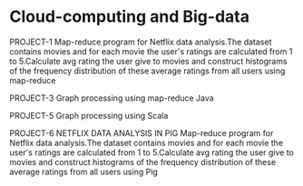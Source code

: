 # Cloud-computing and Big-data
PROJECT-1
Map-reduce program for Netflix data analysis.The dataset contains movies and for each movie the user's ratings are calculated from 1 to 5.Calculate avg rating the user give to movies and construct histograms of the frequency distribution of these average ratings from all users using map-reduce 


PROJECT-3
Graph processing using map-reduce Java


PROJECT-5
Graph processing using Scala

PROJECT-6
NETFLIX DATA ANALYSIS IN PIG 
Map-reduce program for Netflix data analysis.The dataset contains movies and for each movie the user's ratings are calculated from 1 to 5.Calculate avg rating the user give to movies and construct histograms of the frequency distribution of these average ratings from all users using Pig

